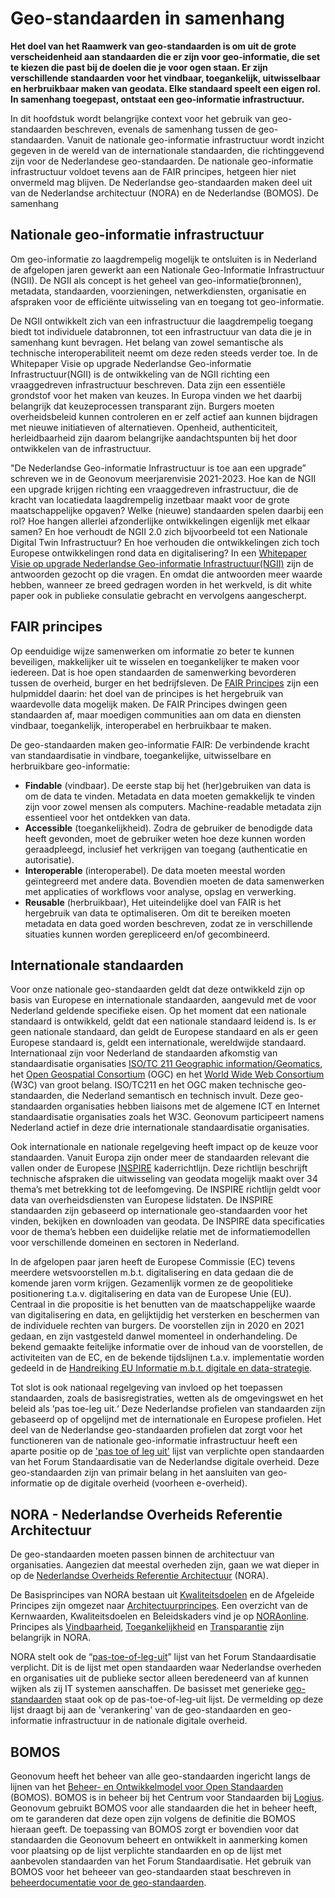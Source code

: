# Geo-standaarden in samenhang

**Het doel van het Raamwerk van geo-standaarden is om uit de grote verscheidenheid aan standaarden die er zijn voor geo-informatie, die set te kiezen die past bij de doelen die je voor ogen staan. Er zijn verschillende standaarden voor het vindbaar, toegankelijk, uitwisselbaar en herbruikbaar maken van geodata. Elke standaard speelt een eigen rol. In samenhang toegepast, ontstaat een geo-informatie infrastructuur.**

In dit hoofdstuk wordt belangrijke context voor het gebruik van geo-standaarden beschreven, evenals de samenhang tussen de geo-standaarden. Vanuit de nationale geo-informatie infrastructuur wordt inzicht gegeven in de wereld van de internationale standaarden, die richtinggevend zijn voor de Nederlandese geo-standaarden. De nationale geo-informatie infrastructuur voldoet tevens aan de FAIR principes, hetgeen hier niet onvermeld mag blijven. De Nederlandse geo-standaarden maken deel uit van de Nederlandse architectuur (NORA) en de Nederlandse (BOMOS). De samenhang

## Nationale geo-informatie infrastructuur

Om geo-informatie zo laagdrempelig mogelijk te ontsluiten is in Nederland de afgelopen jaren gewerkt aan een Nationale Geo-Informatie Infrastructuur (NGII). De NGII als concept is het geheel van geo-informatie(bronnen), metadata, standaarden, voorzieningen, netwerkdiensten, organisatie en afspraken voor de efficiënte uitwisseling van en toegang tot geo-informatie. 

De NGII ontwikkelt zich van een infrastructuur die laagdrempelig toegang biedt tot individuele databronnen, tot een infrastructuur van data die je in samenhang kunt bevragen. Het belang van zowel semantische als technische interoperabiliteit neemt om deze reden steeds verder toe. In de Whitepaper Visie op upgrade Nederlandse Geo-informatie Infrastructuur(NGII) is de ontwikkeling van de NGII richting een vraaggedreven infrastructuur beschreven. 
Data zijn een essentiële grondstof voor het maken van keuzes. In Europa vinden we het daarbij belangrijk dat keuzeprocessen transparant zijn. Burgers moeten overheidsbeleid kunnen controleren en er zelf actief aan kunnen bijdragen met nieuwe initiatieven of alternatieven. Openheid, authenticiteit, herleidbaarheid zijn daarom belangrijke aandachtspunten bij het door ontwikkelen van de infrastructuur.

"De Nederlandse Geo-informatie Infrastructuur is toe aan een upgrade” schreven we in de Geonovum meerjarenvisie 2021-2023. Hoe kan de NGII een upgrade krijgen richting een vraaggedreven infrastructuur, die de kracht van locatiedata laagdrempelig inzetbaar maakt voor de grote maatschappelijke opgaven? Welke (nieuwe) standaarden spelen daarbij een rol? Hoe hangen allerlei afzonderlijke ontwikkelingen eigenlijk met elkaar samen? En hoe verhoudt de NGII 2.0 zich bijvoorbeeld tot een Nationale Digital Twin Infrastructuur? En hoe verhouden die ontwikkelingen zich toch Europese ontwikkelingen rond data en digitalisering? In een [Whitepaper Visie op upgrade Nederlandse Geo-informatie Infrastructuur(NGII)](https://docs.geostandaarden.nl/ngii/wpungii/) zijn de antwoorden gezocht op die vragen. En omdat die antwoorden meer waarde hebben, wanneer ze breed gedragen worden in het werkveld, is dit white paper ook in publieke consulatie gebracht en vervolgens aangescherpt. 

## FAIR principes

Op eenduidige wijze samenwerken om informatie zo beter te kunnen beveiligen, makkelijker uit te wisselen en toegankelijker te maken voor iedereen. Dat is hoe open standaarden de samenwerking bevorderen tussen de overheid, burger en het bedrijfsleven. De [FAIR Principes](https://www.go-fair.org/fair-principles/) zijn een hulpmiddel daarin: het doel van de principes is het hergebruik van waardevolle data mogelijk maken. De FAIR Principes dwingen geen standaarden af, maar moedigen communities aan om data en diensten vindbaar, toegankelijk, interoperabel en herbruikbaar te maken.  

De geo-standaarden maken geo-informatie FAIR: De verbindende kracht van standaardisatie in vindbare, toegankelijke, uitwisselbare en herbruikbare geo-informatie: 
- **Findable** (vindbaar). De eerste stap bij het (her)gebruiken van data is om de data te vinden. Metadata en data moeten gemakkelijk te vinden zijn voor zowel mensen als computers. Machine-readable metadata zijn essentieel voor het ontdekken van data.
- **Accessible** (toegankelijkheid). Zodra de gebruiker de benodigde data heeft gevonden, moet de gebruiker weten hoe deze kunnen worden geraadpleegd, inclusief het verkrijgen van toegang (authenticatie en autorisatie).
- **Interoperable** (interoperabel). De data moeten meestal worden geïntegreerd met andere data. Bovendien moeten de data samenwerken met applicaties of workflows voor analyse, opslag en verwerking.
- **Reusable** (herbruikbaar), Het uiteindelijke doel van FAIR is het hergebruik van data te optimaliseren. Om dit te bereiken moeten metadata en data goed worden beschreven, zodat ze in verschillende situaties kunnen worden gerepliceerd en/of gecombineerd.

## Internationale standaarden
Voor onze nationale geo-standaarden geldt dat deze ontwikkeld zijn op basis van Europese en internationale standaarden, aangevuld met de voor Nederland geldende specifieke eisen. Op het moment dat een nationale standaard is ontwikkeld, geldt dat een nationale standaard leidend is. Is er geen nationale standaard, dan geldt de Europese standaard en als er geen Europese standaard is, geldt een internationale, wereldwijde standaard.
Internationaal zijn voor Nederland de standaarden afkomstig van standaardisatie organisaties [ISO/TC 211  Geographic information/Geomatics](https://www.iso.org/committee/54904.html), het [Open Geospatial Consortium](https://www.ogc.org/) (OGC) en het [World Wide Web Consortium](https://www.w3.org/) (W3C) van groot belang. ISO/TC211 en het OGC maken technische geo-standaarden, die Nederland semantisch en technisch invult. Deze geo-standaarden organisaties hebben liaisons met de algemene ICT en Internet standaardisatie organisaties zoals het W3C. Geonovum participeert namens Nederland actief in deze drie internationale standaardisatie organisaties.

Ook internationale en nationale regelgeving heeft impact op de keuze voor standaarden. Vanuit Europa zijn onder meer de standaarden relevant die vallen onder de Europese [INSPIRE](https://inspire.ec.europa.eu/) kaderrichtlijn. Deze richtlijn beschrijft technische afspraken die uitwisseling van geodata mogelijk maakt over 34 thema’s met betrekking tot de leefomgeving. De INSPIRE richtlijn geldt voor data van overheidsdiensten van Europese lidstaten. De INSPIRE standaarden zijn gebaseerd op internationale geo-standaarden voor het vinden, bekijken en downloaden van geodata. De INSPIRE data specificaties voor de thema’s hebben een duidelijke relatie met de informatiemodellen voor verschillende domeinen en sectoren in Nederland.
 
In de afgelopen paar jaren heeft de Europese Commissie (EC) tevens meerdere wetsvoorstellen m.b.t. digitalisering en data gedaan die de komende jaren vorm krijgen. Gezamenlijk vormen ze de geopolitieke positionering t.a.v. digitalisering en data van de Europese Unie (EU). Centraal in die propositie is het benutten van de maatschappelijke waarde van digitalisering en data, en gelijktijdig het versterken en beschermen van de individuele rechten van burgers. De voorstellen zijn in 2020 en 2021 gedaan, en zijn vastgesteld danwel momenteel in onderhandeling. De bekend gemaakte feitelijke informatie over de inhoud van de voorstellen, de activiteiten van de EC, en de bekende tijdslijnen t.a.v. implementatie worden gedeeld in de [Handreiking EU Informatie m.b.t. digitale en data-strategie](https://docs.geostandaarden.nl/eu/handreiking-EU-informatie).

Tot slot is ook nationaal regelgeving van invloed op het toepassen standaarden, zoals de basisregistraties, wetten als de omgevingswet en het beleid als ‘pas toe-leg uit.‘ Deze Nederlandse profielen van standaarden zijn gebaseerd op of opgelijnd met de internationale en Europese profielen. Het deel van de Nederlandse geo-standaarden profielen dat zorgt voor het functioneren van de nationale geo-informatie infrastructuur heeft een aparte positie op de ['pas toe of leg uit'](https://www.forumstandaardisatie.nl/open-standaarden) lijst van verplichte open standaarden van het Forum Standaardisatie van de Nederlandse digitale overheid. Deze geo-standaarden zijn van primair belang in het aansluiten van geo-informatie op de digitale overheid (voorheen e-overheid).

## NORA - Nederlandse Overheids Referentie Architectuur

De geo-standaarden moeten passen binnen de architectuur van organisaties. Aangezien dat meestal overheden zijn, gaan we wat dieper in op de [Nederlandse Overheids Referentie Architectuur](https://www.noraonline.nl/) (NORA). 

De Basisprincipes van NORA bestaan uit [Kwaliteitsdoelen](https://www.noraonline.nl/wiki/Kwaliteitsdoelen) en de Afgeleide Principes zijn omgezet naar [Architectuurprincipes](https://www.noraonline.nl/wiki/Architectuurprincipes). Een overzicht van de Kernwaarden, Kwaliteitsdoelen en Beleidskaders vind je op [NORAonline](https://www.noraonline.nl/wiki/Grafisch_overzicht_relaties_Kernwaarden_en_Kwaliteitsdoelen_met_Beleidskaders). Principes als [Vindbaarheid](https://www.noraonline.nl/wiki/Vindbaar_(Doel)), [Toegankelijkheid](https://www.noraonline.nl/wiki/Toegankelijk_(Doel)) en [Transparantie](https://www.noraonline.nl/wiki/Transparant_(Doel)) zijn belangrijk in NORA.

NORA stelt ook de “[pas-toe-of-leg-uit](https://www.forumstandaardisatie.nl/open-standaarden)” lijst van het Forum Standaardisatie verplicht. Dit is de lijst met open standaarden waar Nederlandse overheden en organisaties uit de publieke sector alleen beredeneerd van af kunnen wijken als zij IT systemen aanschaffen. De basisset met generieke [geo-standaarden](https://www.forumstandaardisatie.nl/open-standaarden/geo-standaarden) staat ook op de pas-toe-of-leg-uit lijst. De vermelding op deze lijst draagt bij aan de 'verankering' van de geo-standaarden en geo-informatie infrastructuur in de nationale digitale overheid.

## BOMOS

Geonovum heeft het beheer van alle geo-standaarden ingericht langs de lijnen van het [Beheer- en Ontwikkelmodel voor Open Standaarden](https://www.logius.nl/diensten/bomos) (BOMOS). BOMOS is in beheer bij het Centrum voor Standaarden bij [Logius](https://www.logius.nl/diensten/bomos). 
Geonovum gebruikt BOMOS voor alle standaarden die het in beheer heeft, om te garanderen dat deze open zijn volgens de definitie die BOMOS hieraan geeft. De toepassing van BOMOS zorgt er bovendien voor dat standaarden die Geonovum beheert en ontwikkelt in aanmerking komen voor plaatsing op de lijst verplichte standaarden en op de lijst met aanbevolen standaarden van het Forum Standaardisatie. Het gebruik van BOMOS voor het beheeer van geo-standaarden staat beschreven in [beheerdocumentatie voor de geo-standaarden](https://docs.geostandaarden.nl/gbd/gsb/).


